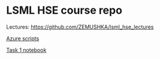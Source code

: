 # LSML HSE course repo

Lectures: https://github.com/ZEMUSHKA/lsml_hse_lectures

[Azure scripts](azure/README.md)

[Task 1 notebook](spark/task1.ipynb)
